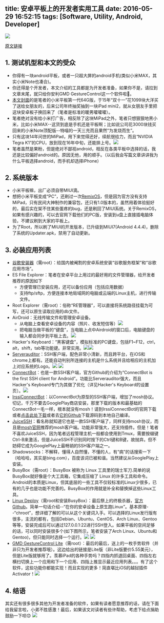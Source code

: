 title: 安卓平板上的开发者实用工具 
date: 2016-05-29 16:52:15
tags: [Software, Utility, Android, Developer]
---
![](https://image.blog.chaosjohn.com/Tools-for-Developers-on-Android-Tablet/my-mipad.jpg)

[原文链接](https://blog.chaosjohn.com/Tools-for-Developers-on-Android-Tablet.html)

## 1. 测试机型和本文的受众
* 你得有一块android平板，或者一只超大屏的android手机(类似小米MAX，其实小米Note也凑合)。
* 你还得是个开发者，本文介绍的工具都是为开发者准备，如果你不是，请拉到文章末尾，就只给你安利GMD GestureControl这一个软件啦🙈。
* [本文封面](https://image.blog.chaosjohn.com/Tools-for-Developers-on-Android-Tablet/my-mipad.jpg)的是笔者的小米平板第一代64G版，于15年“双十一”花1099块大洋买了送给女朋友的，后来公司年终抽奖抽到一块iPad mini2，就从女朋友手里把这块安卓板子换回来了（笔者是标准的暖男嚯嚯嚯）。
* 笔者绝对没有给小米打广告，相反除了这块MiPad之外，笔者只想狠狠地黑小米，比如小米MAX--这货到底是手机还是平板啊；比如说公司花3000块钱买回来的小米Note顶配版--特喵的一天三充而且果然“为发烧而生”。
* 只有这块14年问世的MiPad，用下来觉得还好，续航很给力，而且“NVIDIA Tegra K1”的CPU，放到现在16年中旬，还能排上号。![](https://image.blog.chaosjohn.com/Tools-for-Developers-on-Android-Tablet/mobile-cpu-score.png)
* 笔者虽然是果粉，但是绝对不鄙视android，相反在各类平板中选择的话，我还是比较偏好android的。原因无他，用的顺手。（以后我会写篇文章讲讲我为什么平板选择android，而手机却选择iPhone）

## 2. 系统版本
* 小米平板嘛，出厂必须自带MIUI滴。
* 想把小米平板变成“PC”，还刷过一次[RemixOS](https://cn.jide.com/remixos)，但是因为官方没有支持MiPad，只有民间大神制作的兼容包，还只有1.0版本的，虽然用着体验挺好的，最后实在架不住某些蛋疼的bug，还是刷回了MIUI系统。关于RemixOS，如果有感兴趣的，可以去官网下载他们的PC版，安装到u盘上直接插电脑体验，不建议刷到大家的平板上。
* 为了Root，所以刷了MIUI的开发版本，已升级到MIUI7(Android 4.4.4)，删除了系统的Updater.apk，禁用了自动更新。

## 3. 必装应用列表
* [谷歌安装器](https://www.gugeanzhuangqi.com)（需root）：给国内被阉割的安卓系统安装“谷歌服务框架”和“谷歌应用市场”。
* ES File Explorer：笔者在安卓平台上用过的最好用的文件管理器，给开发者推荐的原因如下
	- 方便管理已安装应用，还可以备份应用（包括应用数据）
	- 支持ftp/sftp，方便连接本地局域网的电脑或云端的Linux主机，进行传输文件。
* Root Explorer（需root）：俗称“RE管理器”，可以直接将系统路径挂载为可写，还可以原生读取应用的db文件。
* AirDroid：无线传输文件和管理安卓设备。
	- 从电脑上查看安卓设备的内容（照片、收发短信等）![](https://image.blog.chaosjohn.com/Tools-for-Developers-on-Android-Tablet/Airdroid-Web.png)
	- 把电脑当做平板的“键盘”，当电脑上点中Airdroid的窗口后，电脑键盘的输入都会同步到平板上去。![](https://image.blog.chaosjohn.com/Tools-for-Developers-on-Android-Tablet/Airdroid-Keyboard.png)
* Hacker's Keyboard：“黑客键盘”，模拟标准的PC键盘，包括F1~F12，ctrl，alt，shift，tab等功能键。非常实用。![](https://image.blog.chaosjohn.com/Tools-for-Developers-on-Android-Tablet/Hacker's%20Keyboard-A.png)![](https://image.blog.chaosjohn.com/Tools-for-Developers-on-Android-Tablet/Hacker's%20Keyboard-B.png)
* [Serverauditor](https://serverauditor.com)：SSH客户端，配色非常小清新，而且跨平台，在iOS和chrome上都有。还能自动判别所连接的主机是什么系统并且给相应的主机加上对应系统的Logo。![](https://image.blog.chaosjohn.com/Tools-for-Developers-on-Android-Tablet/Serverauditor-home.png) ![](https://image.blog.chaosjohn.com/Tools-for-Developers-on-Android-Tablet/Serverauditor-session.png)
* [ConnectBot](https://github.com/connectbot/connectbot)：也是一款SSH客户端，官方Github的介绍为“ConnectBot is the first SSH client for Android”。功能比Serverauditor强大，而且Hacker's Keyboard专门为其做了优化（详见Hacker's Keyboard的设置页）。![](https://image.blog.chaosjohn.com/Tools-for-Developers-on-Android-Tablet/ConnectBot-GooglePlay.png)
* [IrssiConnectBot](https://dan.drown.org/android/mosh/)：以ConnectBot为原型的SSH客户端，增加了mosh协议。切记，千万不要去GooglePlay商店安装，那里下载的版本和最基础的ConnectBot一毛一样，根本就没有mosh！请到IrssiConnectBot的官网下载或者[点击此处下载](https://dan.drown.org/android/mosh/irssiconnectbot-release.apk)或者去[它的Github](https://github.com/irssiconnectbot/irssiconnectbot)下载源码到本地自己编译。
* [JuiceSSH](https://play.google.com/store/apps/details?id=com.sonelli.juicessh)：看名称就知道它也是一款SSH客户端了，同样支持mosh协议，而且是[mosh官网](https://mosh.mit.edu)推荐的mosh客户端。功能非常强大，还支持插件。但是！笔者不喜欢JuiceSSH，因为笔者远程管理主机一般都会使用到Tmux，需要按缀键Ctrl-B来激活，但是JuiceSSH不识别同时按下的Ctrl键和B键，故抛弃。但不妨碍它成为GooglePlay上最畅销的SSH客户端之一。
* Shadowsocks：不解释，懂得人自然懂，不懂的人，有“病”的话搜索一下（哈哈哈，其实是bing.com），百度该词已被和谐。当然建议从GooglePlay上安装。
* BusyBox（需root）：BusyBox 被称为 Linux 工具里的瑞士军刀.简单的说BusyBox就好像是个大工具箱，它集成压缩了 Linux 的许多工具和命令。Android的本质是Linux，但其底层的一些工具不仅较标准的Linux少很多，已有的几乎也是功能不完善的。BusyBox的作用就是补全和替换掉这些Linux工具。
* [Linux Deploy](https://play.google.com/store/apps/details?id=ru.meefik.linuxdeploy)（需root和安装BusyBox）：最后祭上的终极杀器，[官方Github](https://play.google.com/store/apps/details?id=ru.meefik.linuxdeploy)。简单一句话介绍--“在你的安卓设备上原生跑Linux”。基本原理--“chroot”，想详细了解的可以从这个关键词入手。可以选择的Linux发行版有很多，主流的都有，包括Debian、Ubuntu、CentOS、Arch Linux、Gentoo等等，安装完成后可以通过127.0.0.1:22进行SSH登入。如果平板的空间足够的话，可以同时安装很多个(如下图所示，笔者安装了Arch Linux、Ubuntu和Gentoo)，但只能同时选择一个运行。![](https://image.blog.chaosjohn.com/Tools-for-Developers-on-Android-Tablet/Linux-Deploy.png) ![](https://image.blog.chaosjohn.com/Tools-for-Developers-on-Android-Tablet/Linux-Deploy-Installed.png)
* [GMD GestureControl Lite](https://play.google.com/store/apps/details?id=com.goodmooddroid.gesturecontrol)（需root）：最后的最后，送上的一枚手势软件（并非只为开发者推荐哦）。这边给出的链接是Lite版（非Lite版要价5.55美元），但是Lite版就够用了。羡慕iPad的各种手势吗？四指内抓退回桌面、四指左右横扫切换上一个应用和下一个应用、四指上推显示最近应用列表。。。有了这个软件，这些功能你都能实现！而且实现的更多！简直堪比iOS的越狱插件Activator！![](https://image.blog.chaosjohn.com/Tools-for-Developers-on-Android-Tablet/GMD-GestureControl-Lite.png)

## 4. 结语
其实还有很多很多其他为开发者准备的软件，如果有读者愿意推荐的话，请在下面给我留言啦，小弟不胜感激！最后，如果该文对读者有些许帮助，考虑下给点捐助鼓励一下呗😊
![](https://image.blog.chaosjohn.com/donate-me.png)
